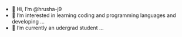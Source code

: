 - 👋 Hi, I’m @hrusha-j9
- 👀 I’m interested in learning coding and programming languages and developing  ...
- 🌱 I’m currently an udergrad student ...


<!---
hrusha-j9/hrusha-j9 is a ✨ special ✨ repository because its `README.md` (this file) appears on your GitHub profile.
You can click the Preview link to take a look at your changes.
--->
